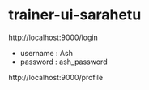 # trainer-ui-sarahetu

http://localhost:9000/login
- username : Ash
- password : ash_password

http://localhost:9000/profile

